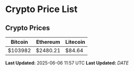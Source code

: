 # Crypto Price List

## Crypto Prices
| Bitcoin | Ethereum | Litecoin |
| ------- | -------- | -------- |
| $103982 | $2480.21 | $84.64 |
**Last Updated:** 2025-06-06 11:57 UTC
**Last Updated:** $DATE$
